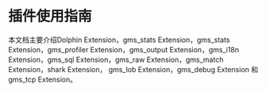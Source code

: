 # 插件使用指南

本文档主要介绍Dolphin Extension，gms_stats Extension，gms_stats Extension，gms_profiler Extension，gms_output Extension，gms_i18n Extension，gms_sql Extension，gms_raw Extension，gms_match Extension，shark Extension， gms_lob Extension，gms_debug Extension 和 gms_tcp Extension。

